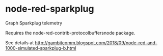 # node-red-sparkplug

Graph Sparkplug telemetry

Requires the node-red-contrib-protocolbuffersnode package.

See details at http://gambitcomm.blogspot.com/2018/09/node-red-and-1000-simulated-sparkplug-b.html
